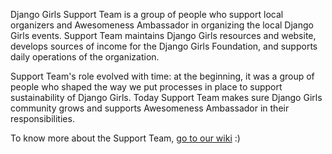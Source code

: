 Django Girls Support Team is a group of people who support local organizers and Awesomeness Ambassador in organizing the local Django Girls events. Support Team maintains Django Girls resources and website, develops sources of income for the Django Girls Foundation, and supports daily operations of the organization.

Support Team's role evolved with time: at the beginning, it was a group of people who shaped the way we put processes in place to support sustainability of Django Girls. Today Support Team makes sure Django Girls community grows and supports Awesomeness Ambassador in their responsibilities.

To know more about the Support Team, [go to our wiki](https://github.com/DjangoGirls/wiki/blob/master/general/sparkling.md) :)